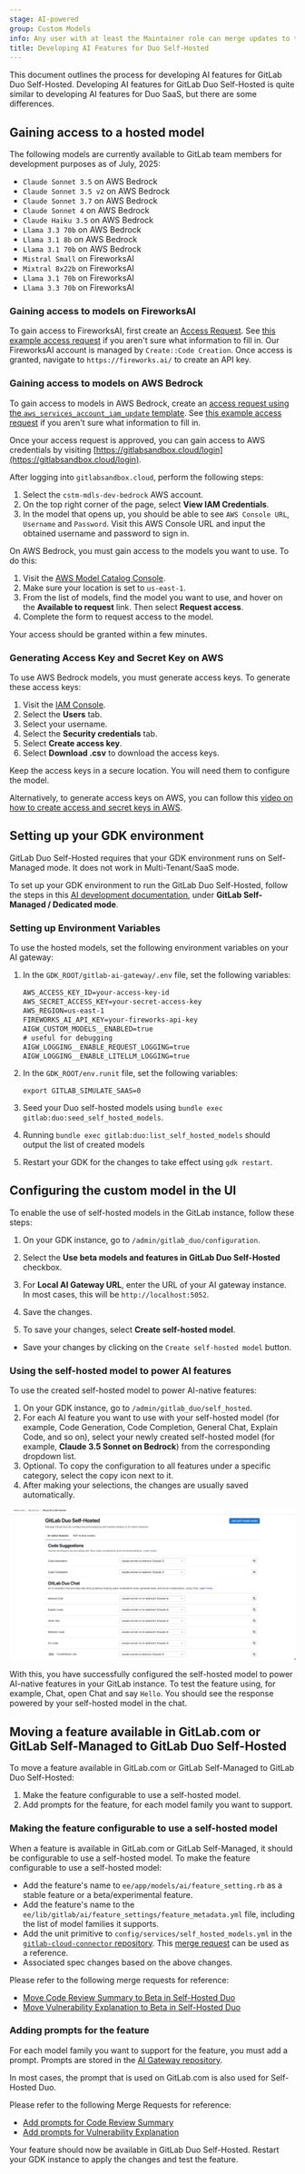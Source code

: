 ```yaml
---
stage: AI-powered
group: Custom Models
info: Any user with at least the Maintainer role can merge updates to this content. For details, see https://docs.gitlab.com/ee/development/development_processes.html#development-guidelines-review.
title: Developing AI Features for Duo Self-Hosted
---
```


This document outlines the process for developing AI features for GitLab Duo Self-Hosted. Developing AI features for GitLab Duo Self-Hosted is quite similar to developing AI features for Duo SaaS, but there are some differences.

## Gaining access to a hosted model

The following models are currently available to GitLab team members for development purposes as of July, 2025:

- `Claude Sonnet 3.5` on AWS Bedrock
- `Claude Sonnet 3.5 v2` on AWS Bedrock
- `Claude Sonnet 3.7` on AWS Bedrock
- `Claude Sonnet 4` on AWS Bedrock
- `Claude Haiku 3.5` on AWS Bedrock
- `Llama 3.3 70b` on AWS Bedrock
- `Llama 3.1 8b` on AWS Bedrock
- `Llama 3.1 70b` on AWS Bedrock
- `Mistral Small` on FireworksAI
- `Mixtral 8x22b` on FireworksAI
- `Llama 3.1 70b` on FireworksAI
- `Llama 3.3 70b` on FireworksAI

### Gaining access to models on FireworksAI

To gain access to FireworksAI, first create an [Access Request](https://gitlab.com/gitlab-com/team-member-epics/access-requests). See [this example access request](https://gitlab.com/gitlab-com/team-member-epics/access-requests/-/issues/37505) if you aren't sure what information to fill in.
Our FireworksAI account is managed by `Create::Code Creation`. Once access is granted, navigate to `https://fireworks.ai/` to create an API key.

### Gaining access to models on AWS Bedrock

To gain access to models in AWS Bedrock, create an [access request using the `aws_services_account_iam_update` template](https://gitlab.com/gitlab-com/gl-security/corp/issue-tracker/-/issues/new?description_template=aws_services_account_iam_update). See [this example access request](https://gitlab.com/gitlab-com/gl-security/corp/issue-tracker/-/issues/949) if you aren't sure what information to fill in.

Once your access request is approved, you can gain access to AWS credentials by visiting [https://gitlabsandbox.cloud/login](https://gitlabsandbox.cloud/login).

After logging into `gitlabsandbox.cloud`, perform the following steps:

1. Select the `cstm-mdls-dev-bedrock` AWS account.
1. On the top right corner of the page, select **View IAM Credentials**.
1. In the model that opens up, you should be able to see `AWS Console URL`, `Username` and `Password`. Visit this AWS Console URL and input the obtained username and password to sign in.

On AWS Bedrock, you must gain access to the models you want to use. To do this:

1. Visit the [AWS Model Catalog Console](https://us-east-1.console.aws.amazon.com/bedrock/home?region=us-east-1#/model-catalog).
1. Make sure your location is set to `us-east-1`.
1. From the list of models, find the model you want to use, and hover on the **Available to request** link. Then select **Request access**.
1. Complete the form to request access to the model.

Your access should be granted within a few minutes.

### Generating Access Key and Secret Key on AWS

To use AWS Bedrock models, you must generate access keys. To generate these access keys:

1. Visit the [IAM Console](https://us-east-1.console.aws.amazon.com/iam/home?region=us-east-1#/home).
1. Select the **Users** tab.
1. Select your username.
1. Select the **Security credentials** tab.
1. Select **Create access key**.
1. Select **Download .csv** to download the access keys.

Keep the access keys in a secure location. You will need them to configure the model.

Alternatively, to generate access keys on AWS, you can follow this [video on how to create access and secret keys in AWS](https://www.youtube.com/watch?v=d1e-2ToweXQ).

## Setting up your GDK environment

GitLab Duo Self-Hosted requires that your GDK environment runs on Self-Managed mode. It does not work in Multi-Tenant/SaaS mode.

To set up your GDK environment to run the GitLab Duo Self-Hosted, follow the steps in this [AI development documentation](_index.md#required-run-gitlabduosetup-script), under **GitLab Self-Managed / Dedicated mode**.

### Setting up Environment Variables

To use the hosted models, set the following environment variables on your AI gateway:

1. In the `GDK_ROOT/gitlab-ai-gateway/.env` file, set the following variables:

   ```plaintext
   AWS_ACCESS_KEY_ID=your-access-key-id
   AWS_SECRET_ACCESS_KEY=your-secret-access-key
   AWS_REGION=us-east-1
   FIREWORKS_AI_API_KEY=your-fireworks-api-key
   AIGW_CUSTOM_MODELS__ENABLED=true
   # useful for debugging
   AIGW_LOGGING__ENABLE_REQUEST_LOGGING=true
   AIGW_LOGGING__ENABLE_LITELLM_LOGGING=true
   ```

1. In the `GDK_ROOT/env.runit` file, set the following variables:

   ```plaintext
   export GITLAB_SIMULATE_SAAS=0
   ```

1. Seed your Duo self-hosted models using `bundle exec gitlab:duo:seed_self_hosted_models`.

1. Running `bundle exec gitlab:duo:list_self_hosted_models` should output the list of created models

1. Restart your GDK for the changes to take effect using `gdk restart`.

## Configuring the custom model in the UI

To enable the use of self-hosted models in the GitLab instance, follow these steps:

1. On your GDK instance, go to `/admin/gitlab_duo/configuration`.
1. Select the **Use beta models and features in GitLab Duo Self-Hosted** checkbox.
1. For **Local AI Gateway URL**, enter the URL of your AI gateway instance. In most cases, this will be `http://localhost:5052`.
1. Save the changes.

1. To save your changes, select **Create self-hosted model**.

- Save your changes by clicking on the `Create self-hosted model` button.

### Using the self-hosted model to power AI features

To use the created self-hosted model to power AI-native features:

1. On your GDK instance, go to `/admin/gitlab_duo/self_hosted`.
1. For each AI feature you want to use with your self-hosted model (for example, Code Generation, Code Completion, General Chat, Explain Code, and so on), select your newly created self-hosted model (for example, **Claude 3.5 Sonnet on Bedrock**) from the corresponding dropdown list.
1. Optional. To copy the configuration to all features under a specific category, select the copy icon next to it.
1. After making your selections, the changes are usually saved automatically.

![GitLab Duo Self-Hosted Features Configuration](img/ai_features_page_v18_1.png)

With this, you have successfully configured the self-hosted model to power AI-native features in your GitLab instance. To test the feature using, for example, Chat, open Chat and say `Hello`. You should see the response powered by your self-hosted model in the chat.

## Moving a feature available in GitLab.com or GitLab Self-Managed to GitLab Duo Self-Hosted

To move a feature available in GitLab.com or GitLab Self-Managed to GitLab Duo Self-Hosted:

1. Make the feature configurable to use a self-hosted model.
1. Add prompts for the feature, for each model family you want to support.

### Making the feature configurable to use a self-hosted model

When a feature is available in GitLab.com or GitLab Self-Managed, it should be configurable to use a self-hosted model. To make the feature configurable to use a self-hosted model:

- Add the feature's name to `ee/app/models/ai/feature_setting.rb` as a stable feature or a beta/experimental feature.
- Add the feature's name to the `ee/lib/gitlab/ai/feature_settings/feature_metadata.yml` file, including the list of model families it supports.
- Add the unit primitive to `config/services/self_hosted_models.yml` in the [`gitlab-cloud-connector` repository](https://gitlab.com/gitlab-org/cloud-connector/gitlab-cloud-connector). This [merge request](https://gitlab.com/gitlab-org/cloud-connector/gitlab-cloud-connector/-/merge_requests/134) can be used as a reference.
- Associated spec changes based on the above changes.

Please refer to the following merge requests for reference:

- [Move Code Review Summary to Beta in Self-Hosted Duo](https://gitlab.com/gitlab-org/gitlab/-/merge_requests/186662)
- [Move Vulnerability Explanation to Beta in Self-Hosted Duo](https://gitlab.com/gitlab-org/gitlab/-/merge_requests/186500)

### Adding prompts for the feature

For each model family you want to support for the feature, you must add a prompt. Prompts are stored in the [AI Gateway repository](https://gitlab.com/gitlab-org/modelops/applied-ml/code-suggestions/ai-assist).

In most cases, the prompt that is used on GitLab.com is also used for Self-Hosted Duo.

Please refer to the following Merge Requests for reference:

- [Add prompts for Code Review Summary](https://gitlab.com/gitlab-org/modelops/applied-ml/code-suggestions/ai-assist/-/merge_requests/2260)
- [Add prompts for Vulnerability Explanation](https://gitlab.com/gitlab-org/modelops/applied-ml/code-suggestions/ai-assist/-/merge_requests/2223)

Your feature should now be available in GitLab Duo Self-Hosted. Restart your GDK instance to apply the changes and test the feature.
